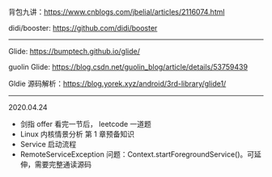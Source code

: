 背包九讲：https://www.cnblogs.com/jbelial/articles/2116074.html

didi/booster: https://github.com/didi/booster



---

Glide: https://bumptech.github.io/glide/

guolin Glide: https://blog.csdn.net/guolin_blog/article/details/53759439

Gldie  源码解析：https://blog.yorek.xyz/android/3rd-library/glide1/



---

2020.04.24
- 剑指 offer 看完一节后， leetcode 一道题
- Linux 内核情景分析 第 1 章预备知识
- Service 启动流程
- RemoteServiceException 问题：Context.startForegroundService()。可延伸，需要完整通读源码